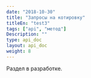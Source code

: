 ```yaml
---
date: "2018-10-30"
title: "Запросы на котировку"
titleEn: "test3"
tags: ["api", "метод"]
Description: ""
type: api_doc
layout: api_doc
weight: 8
---
```


Раздел в разработке.